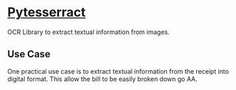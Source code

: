 # [Pytesserract](https://github.com/madmaze/pytesseract)
OCR Library to extract textual information from images. 

## Use Case
One practical use case is to extract textual information from the receipt into digital format. 
This allow the bill to be easily broken down go AA. 


